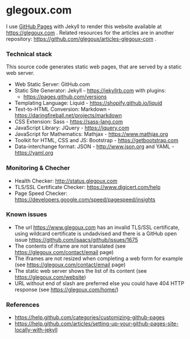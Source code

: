 # glegoux.com

I use [GitHub Pages](https://pages.github.com/) with Jekyll to render this website available at https://glegoux.com .
Related resources for the articles are in another repository: https://github.com/glegoux/articles-glegoux-com .

### Technical stack

This source code generates static web pages, that are served by a static web server.

- Web Static Server: GitHub.com
- Static Site Generator: Jekyll - https://jekyllrb.com with plugins: 
  - https://pages.github.com/versions
- Templating Language: Liquid - https://shopify.github.io/liquid
- Text-to-HTML Conversion: Markdown - https://daringfireball.net/projects/markdown
- CSS Extension: Sass - https://sass-lang.com
- JavaScript Library: JQuery - https://jquery.com
- JavaScript for Mathematics: Mathjax - https://www.mathjax.org
- Toolkit for HTML, CSS and JS: Bootstrap - https://getbootstrap.com
- Data-interchange format: JSON - http://www.json.org and YAML - https://yaml.org

### Monitoring & Checher

- Health Checker: http://status.glegoux.com
- TLS/SSL Certificate Checker: https://www.digicert.com/help
- Page Speed Checker: https://developers.google.com/speed/pagespeed/insights

### Known issues

- The url https://www.glegoux.com has an invalid TLS/SSL certificate, using wildcard certificate is undadvised and there is a GitHub open issue https://github.com/isaacs/github/issues/1675 
- The contents of iframe are not translated (see https://glegoux.com/contact/email page)
- The iframes are not resized when completing a web form for example (see https://glegoux.com/contact/email page)
- The static web server shows the list of its content (see https://glegoux.com/website)
- URL without end of slash are preferred else you could have 404 HTTP response (see https://glegoux.com/home/)

### References

- https://help.github.com/categories/customizing-github-pages
- https://help.github.com/articles/setting-up-your-github-pages-site-locally-with-jekyll
